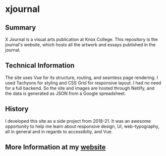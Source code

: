 # xjournal

## Summary
X Journal is a visual arts publication at Knox College.
This repository is the journal's website, which hosts all the artwork and essays published in the journal.

## Technical Information
The site uses Vue for its structure, routing, and seamless page rendering.
I used Tachyons for styling and CSS Grid for responsive layout.
I had no need for a full backend. So the site and images are hosted through Netlify, and the data is generated as JSON from a Google spreadsheet.

## History
I developed this site as a side project from 2018-21.
It was an awesome opportunity to help me learn about responsive design, UI, web-typography, all in general and in regards to accessibiliy, and Vue.

## More Information at my [website](https://patricksteppan.com/x-journal)
